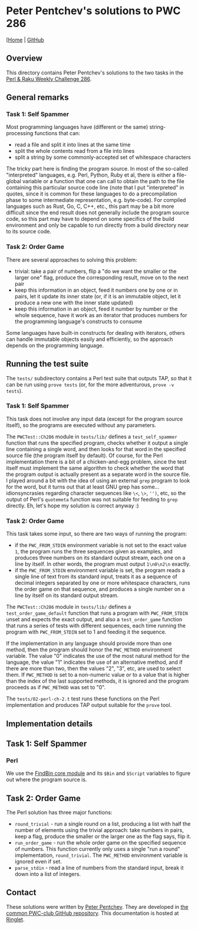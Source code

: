 <!--
SPDX-FileCopyrightText: Peter Pentchev <roam@ringlet.net>
SPDX-License-Identifier: BSD-2-Clause
-->

# Peter Pentchev's solutions to PWC 286

\[[Home][ringlet-home] | [GitHub][github]

## Overview

This directory contains Peter Pentchev's solutions to the two tasks in
the [Perl & Raku Weekly Challenge 286][pwc-286].

## General remarks

### Task 1: Self Spammer

Most programming languages have (different or the same) string-processing
functions that can:

- read a file and split it into lines at the same time
- split the whole contents read from a file into lines
- split a string by some commonly-accepted set of whitespace characters

The tricky part here is finding the program source.
In most of the so-called "interpreted" languages, e.g. Perl, Python, Ruby et al,
there is either a file-global variable or a function that one can call to
obtain the path to the file containing this particular source code line
(note that I put "interpreted" in quotes, since it is common for these languages to
do a precompilation phase to some intermediate representation, e.g. byte-code).
For compiled languages such as Rust, Go, C, C++, etc., this part may be a bit
more difficult since the end result does not generally include the program source code,
so this part may have to depend on some specifics of the build environment and
only be capable to run directly from a build directory near to its source code.

### Task 2: Order Game

There are several approaches to solving this problem:

- trivial: take a pair of numbers, flip a "do we want the smaller or the larger one" flag,
  produce the corresponding result, move on to the next pair
- keep this information in an object, feed it numbers one by one or in pairs, let it
  update its inner state (or, if it is an immutable object, let it produce a new one with
  the inner state updated)
- keep this information in an object, feed it number by number or the whole sequence,
  have it work as an iterator that produces numbers for the programming language's
  constructs to consume

Some languages have built-in constructs for dealing with iterators, others can
handle immutable objects easily and efficiently, so the approach depends on
the programming language.

## Running the test suite

The `tests/` subdirectory contains a Perl test suite that outputs TAP, so that
it can be run using `prove tests` (or, for the more adventurous, `prove -v tests`).

### Task 1: Self Spammer

This task does not involve any input data (except for the program source itself),
so the programs are executed without any parameters.

The `PWCTest::Ch286` module in `tests/lib/` defines a `test_self_spammer` function that
runs the specified program, checks whether it output a single line containing a single word, and
then looks for that word in the specified source file (the program itself by default).
Of course, for the Perl implementation there is a bit of a chicken-and-egg problem, since
the test itself must implement the same algorithm to check whether the word that
the program output is actually present as a separate word in the source file.
I played around a bit with the idea of using an external `grep` program to look for
the word, but it turns out that at least GNU grep has some... idionsyncrasies regarding
character sequences like `\<`, `\>`, `'')`, etc, so the output of Perl's `quotemeta`
function was not suitable for feeding to `grep` directly.
Eh, let's hope my solution is correct anyway :)

### Task 2: Order Game

This task takes some input, so there are two ways of running the program:

- if the `PWC_FROM_STDIN` environment variable is not set to the exact value `1`,
  the program runs the three sequences given as examples, and produces three numbers on
  its standard output stream, each one on a line by itself.
  In other words, the program must output `1\n0\n2\n` exactly.
- if the `PWC_FROM_STDIN` environment variable is set, the program reads a single line of
  text from its standard input, treats it as a sequence of decimal integers separated by
  one or more whitespace characters, runs the order game on that sequence, and produces
  a single number on a line by itself on its standard output stream.

The `PWCTest::Ch286` module in `tests/lib/` defines a `test_order_game_default` function that
runs a program with `PWC_FROM_STDIN` unset and expects the exact output, and also
a `test_order_game` function that runs a series of tests with different sequences,
each time running the program with `PWC_FROM_STDIN` set to 1 and feeding it the sequence.

If the implementation in any language should provide more than one method, then
the program should honor the `PWC_METHOD` environment variable.
The value "0" indicates the use of the most natural method for the language,
the value "1" indicates the use of an alternative method, and if there are more than two,
then the values "2", "3", etc, are used to select them.
If `PWC_METHOD` is set to a non-numeric value or to a value that is higher than
the index of the last supported methods, it is ignored and the program proceeds as if
`PWC_METHOD` was set to "0".

The `tests/02-perl-ch-2.t` test runs these functions on the Perl implementation and
produces TAP output suitable for the `prove` tool.

## Implementation details

## Task 1: Self Spammer

### Perl

We use the [FindBin core module][perl-findbin] and its `$Bin` and `$Script` variables to
figure out where the program source is.

## Task 2: Order Game

The Perl solution has three major functions:

- `round_trivial` - run a single round on a list, producing a list with half the number of
  elements using the trivial approach: take numbers in pairs, keep a flag, produce
  the smaller or the larger one as the flag says, flip it.
- `run_order_game` - run the whole order game on the specified sequence of numbers.
  This function currently only uses a single "run a round" implementation, `round_trivial`.
  The `PWC_METHOD` environment variable is ignored even if set.
- `parse_stdin` - read a line of numbers from the standard input, break it down into
  a list of integers.

## Contact

These solutions were written by [Peter Pentchev][roam].
They are developed in [the common PWC-club GitHub repository][github].
This documentation is hosted at [Ringlet][ringlet-home].

[roam]: mailto:roam@ringlet.net "Peter Pentchev"
[github]: https://github.com/manwar/perlweeklychallenge-club/tree/master/challenge-286/ppentchev "These solutions at GitHub"
[ringlet-home]: https://devel.ringlet.net/misc/perlweeklychallenge-club/286/ "This documentation at Ringlet"

[perl-findbin]: https://perldoc.perl.org/FindBin "The FindBin Perl core module"
[pwc-286]: https://theweeklychallenge.org/blog/perl-weekly-challenge-286/ "The 286th Perl & Raku Weekly Challenge"
